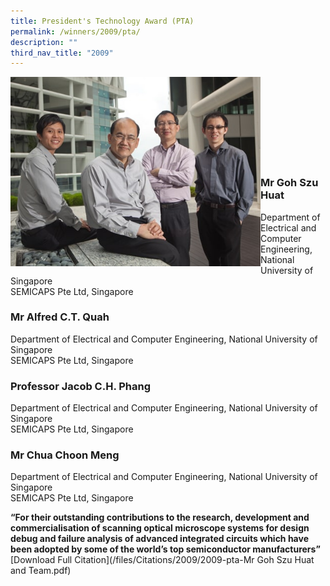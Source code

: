 ```yaml
---
title: President's Technology Award (PTA)
permalink: /winners/2009/pta/
description: ""
third_nav_title: "2009"
---
```

<img src="/images/Winners/2009/2009-pta-goh-szuhuat-team.jpg" alt="2014 PTA Team" style="width:400px" align="left"/><br><br><br><br><br><br><br><br>

### **Mr Goh Szu Huat**  
Department of Electrical and Computer Engineering, National University of Singapore<br>
SEMICAPS Pte Ltd, Singapore

### **Mr Alfred C.T. Quah**
Department of Electrical and Computer Engineering, National University of Singapore<br>
SEMICAPS Pte Ltd, Singapore

### **Professor Jacob C.H. Phang**
Department of Electrical and Computer Engineering, National University of Singapore<br>
SEMICAPS Pte Ltd, Singapore

### **Mr Chua Choon Meng**
Department of Electrical and Computer Engineering, National University of Singapore<br>
SEMICAPS Pte Ltd, Singapore

<b>“For their outstanding contributions to the research, development and commercialisation of scanning optical microscope systems for design debug and failure analysis of advanced integrated circuits which have been adopted by some of the world’s top semiconductor manufacturers”</b> [Download Full Citation](/files/Citations/2009/2009-pta-Mr Goh Szu Huat and Team.pdf)
<br><br><br>